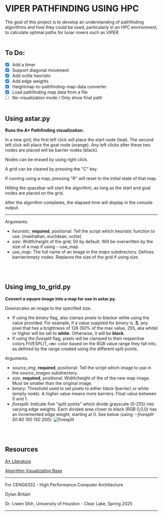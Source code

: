 # VIPER PATHFINDING USING HPC

The goal of this project is to develop an understanding of pathfinding algorithms and how they could be used, particularly in an HPC environment, to calculate optimal paths for lunar rovers such as *VIPER*.
<br><br>
## To Do:
- [x] Add a timer
- [x] Support diagonal movement
- [x] Add octile heuristic
- [x] Add edge weights
- [x] Heightmap-to-pathfinding-map-data converter
- [x] Load pathfinding map data from a file
- [ ] No-visualization mode / Only show final path
<br><br>
## Using astar.py
**Runs the A\* Pathfinding visualization.**

In a new grid, the first left click will place the start node (teal). The second left click will place the goal node (orange). Any left clicks after these two nodes are placed will be barrier nodes (black).

Nodes can be erased by using right click.

A grid can be cleared by pressing the "C" key.

If running using a map, pressing "R" will reset to the initial state of that map.

Hitting the spacebar will start the algorithm, as long as the start and goal nodes are placed on the grid.

After the algorithm completes, the elapsed time will display in the console output.

---

Arguments: 
- _heuristic_, **required**, positional: Tell the script which heuristic function to use. [manhattan, euclidean, octile]
- _size_: Width/height of the grid; 50 by default. Will be overwritten by the size of a map if using --use_map.
- _use_map_: The full name of an image in the _maps_ subdirectory. Defines barrier/empty nodes. Replaces the size of the grid if using _size_. 

<br><br>
## Using img_to_grid.py
**Convert a square image into a map for use in astar.py.**

Downscales an image to the specified size.

- If using the _binary_ flag, also clamps pixels to blackor white using the value provided. For example, if a value supplied for _binary_ is **.5**, any pixel that has a brightness of 128 (50% of the max value, 255, aka white) or higher will be set to **white**. Otherwise, it will be **black**.
- If using the _fivesplit_ flag, pixels will be clamped to their respective colors.FIVESPLIT_<**n**> color based on the RGB value range they fall into, as defined by the range created using the different split points.

Arguments: 
- _source_img_, **required**, positional: Tell the script which image to use in the _source_images_ subdirectory.
- _size_, **required**, positional: Width/height of the of the new map image. Must be smaller than the original image.
- _binary_: Threshold used to set pixels to either black (barrier) or white (empty node). A higher value means more barriers. Float value between 0 and 1.
- _fivesplit_: Indicate five "split points" which divide grayscale (0-255) into varying edge weights. Each divided area closer to black (RGB 0,0,0) has an incremented edge weight, starting at 0. See below (using _--fivesplit 50 80 100 150 200_):
  ![fivesplit](https://github.com/user-attachments/assets/4a1448fd-f097-46e1-bab2-4002c5020918)



<br><br>
## Resources

[A* Literature](https://www.sciencedirect.com/science/article/pii/S1877050921000399?via%3Dihub)

[Algorithm Visualization Base](https://www.youtube.com/watch?v=JtiK0DOeI4A&ab_channel=TechWithTim)

---
For CENG6332 - High Performance Computer Architecture.

Dylan Britain

Dr. Liwen Shih, University of Houston - Clear Lake, Spring 2025

---
